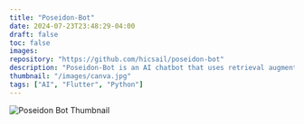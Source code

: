 ```yaml
---
title: "Poseidon-Bot"
date: 2024-07-23T23:48:29-04:00
draft: false
toc: false
images: 
repository: "https://github.com/hicsail/poseidon-bot"
description: "Poseidon-Bot is an AI chatbot that uses retrieval augmented generation (RAG) architecture to allow the model to specialize in documents uploaded by the user. This was a project I worked on as part of a summer internship with Boston University's SAIL Lab during the summer of 2024. I created the backend and RAG architecture and some of the frontend functionality."
thumbnail: "/images/canva.jpg"
tags: ["AI", "Flutter", "Python"]
---
```


![Poseidon Bot Thumbnail](/images/canva.jpg)
